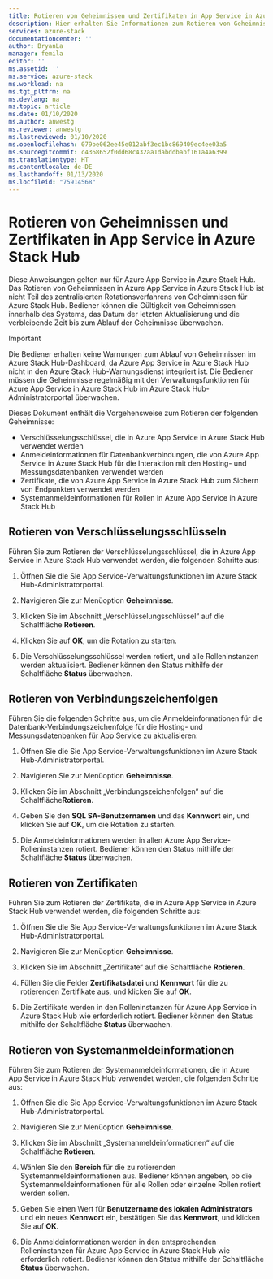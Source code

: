 ```yaml
---
title: Rotieren von Geheimnissen und Zertifikaten in App Service in Azure Stack Hub | Microsoft-Dokumentation
description: Hier erhalten Sie Informationen zum Rotieren von Geheimnissen und Zertifikaten, die von Azure App Service in Azure Stack Hub verwendet werden.
services: azure-stack
documentationcenter: ''
author: BryanLa
manager: femila
editor: ''
ms.assetid: ''
ms.service: azure-stack
ms.workload: na
ms.tgt_pltfrm: na
ms.devlang: na
ms.topic: article
ms.date: 01/10/2020
ms.author: anwestg
ms.reviewer: anwestg
ms.lastreviewed: 01/10/2020
ms.openlocfilehash: 079be062ee45e012abf3ec1bc869409ec4ee03a5
ms.sourcegitcommit: c4368652f0dd68c432aa1dabddbabf161a4a6399
ms.translationtype: HT
ms.contentlocale: de-DE
ms.lasthandoff: 01/13/2020
ms.locfileid: "75914568"
---
```

# <a name="rotate-app-service-on-azure-stack-hub-secrets-and-certificates"></a>Rotieren von Geheimnissen und Zertifikaten in App Service in Azure Stack Hub

Diese Anweisungen gelten nur für Azure App Service in Azure Stack Hub.  Das Rotieren von Geheimnissen in Azure App Service in Azure Stack Hub ist nicht Teil des zentralisierten Rotationsverfahrens von Geheimnissen für Azure Stack Hub.  Bediener können die Gültigkeit von Geheimnissen innerhalb des Systems, das Datum der letzten Aktualisierung und die verbleibende Zeit bis zum Ablauf der Geheimnisse überwachen.

> [!Important]
> Die Bediener erhalten keine Warnungen zum Ablauf von Geheimnissen im Azure Stack Hub-Dashboard, da Azure App Service in Azure Stack Hub nicht in den Azure Stack Hub-Warnungsdienst integriert ist.  Die Bediener müssen die Geheimnisse regelmäßig mit den Verwaltungsfunktionen für Azure App Service in Azure Stack Hub im Azure Stack Hub-Administratorportal überwachen.

Dieses Dokument enthält die Vorgehensweise zum Rotieren der folgenden Geheimnisse:

* Verschlüsselungsschlüssel, die in Azure App Service in Azure Stack Hub verwendet werden
* Anmeldeinformationen für Datenbankverbindungen, die von Azure App Service in Azure Stack Hub für die Interaktion mit den Hosting- und Messungsdatenbanken verwendet werden
* Zertifikate, die von Azure App Service in Azure Stack Hub zum Sichern von Endpunkten verwendet werden
* Systemanmeldeinformationen für Rollen in Azure App Service in Azure Stack Hub

## <a name="rotate-encryption-keys"></a>Rotieren von Verschlüsselungsschlüsseln

Führen Sie zum Rotieren der Verschlüsselungsschlüssel, die in Azure App Service in Azure Stack Hub verwendet werden, die folgenden Schritte aus:

1. Öffnen Sie die Sie App Service-Verwaltungsfunktionen im Azure Stack Hub-Administratorportal.

1. Navigieren Sie zur Menüoption **Geheimnisse**.

1. Klicken Sie im Abschnitt „Verschlüsselungsschlüssel“ auf die Schaltfläche **Rotieren**.

1. Klicken Sie auf **OK**, um die Rotation zu starten.

1. Die Verschlüsselungsschlüssel werden rotiert, und alle Rolleninstanzen werden aktualisiert. Bediener können den Status mithilfe der Schaltfläche **Status** überwachen.

## <a name="rotate-connection-strings"></a>Rotieren von Verbindungszeichenfolgen

Führen Sie die folgenden Schritte aus, um die Anmeldeinformationen für die Datenbank-Verbindungszeichenfolge für die Hosting- und Messungsdatenbanken für App Service zu aktualisieren:

1. Öffnen Sie die Sie App Service-Verwaltungsfunktionen im Azure Stack Hub-Administratorportal.

1. Navigieren Sie zur Menüoption **Geheimnisse**.

1. Klicken Sie im Abschnitt „Verbindungszeichenfolgen“ auf die Schaltfläche**Rotieren**.

1. Geben Sie den **SQL SA-Benutzernamen** und das **Kennwort** ein, und klicken Sie auf **OK**, um die Rotation zu starten. 

1. Die Anmeldeinformationen werden in allen Azure App Service-Rolleninstanzen rotiert. Bediener können den Status mithilfe der Schaltfläche **Status** überwachen.

## <a name="rotate-certificates"></a>Rotieren von Zertifikaten

Führen Sie zum Rotieren der Zertifikate, die in Azure App Service in Azure Stack Hub verwendet werden, die folgenden Schritte aus:

1. Öffnen Sie die Sie App Service-Verwaltungsfunktionen im Azure Stack Hub-Administratorportal.

1. Navigieren Sie zur Menüoption **Geheimnisse**.

1. Klicken Sie im Abschnitt „Zertifikate“ auf die Schaltfläche **Rotieren**.

1. Füllen Sie die Felder **Zertifikatsdatei** und **Kennwort** für die zu rotierenden Zertifikate aus, und klicken Sie auf **OK**.

1. Die Zertifikate werden in den Rolleninstanzen für Azure App Service in Azure Stack Hub wie erforderlich rotiert.  Bediener können den Status mithilfe der Schaltfläche **Status** überwachen.

## <a name="rotate-system-credentials"></a>Rotieren von Systemanmeldeinformationen

Führen Sie zum Rotieren der Systemanmeldeinformationen, die in Azure App Service in Azure Stack Hub verwendet werden, die folgenden Schritte aus:

1. Öffnen Sie die Sie App Service-Verwaltungsfunktionen im Azure Stack Hub-Administratorportal.

1. Navigieren Sie zur Menüoption **Geheimnisse**.

1. Klicken Sie im Abschnitt „Systemanmeldeinformationen“ auf die Schaltfläche **Rotieren**.

1. Wählen Sie den **Bereich** für die zu rotierenden Systemanmeldeinformationen aus.  Bediener können angeben, ob die Systemanmeldeinformationen für alle Rollen oder einzelne Rollen rotiert werden sollen.

1. Geben Sie einen Wert für **Benutzername des lokalen Administrators** und ein neues **Kennwort** ein, bestätigen Sie das **Kennwort**, und klicken Sie auf **OK**.

1. Die Anmeldeinformationen werden in den entsprechenden Rolleninstanzen für Azure App Service in Azure Stack Hub wie erforderlich rotiert.  Bediener können den Status mithilfe der Schaltfläche **Status** überwachen.



